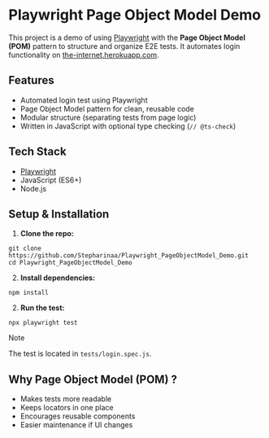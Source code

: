 # Playwright Page Object Model Demo

This project is a demo of using [Playwright](https://playwright.dev/) with the **Page Object Model (POM)** pattern to structure and organize E2E tests. It automates login functionality on [the-internet.herokuapp.com](https://the-internet.herokuapp.com/login).

## Features

- Automated login test using Playwright
- Page Object Model pattern for clean, reusable code
- Modular structure (separating tests from page logic)
- Written in JavaScript with optional type checking (`// @ts-check`)

## Tech Stack

- [Playwright](https://playwright.dev/)
- JavaScript (ES6+)
- Node.js

## Setup & Installation

1. **Clone the repo:**

```
git clone https://github.com/Stepharinaa/Playwright_PageObjectModel_Demo.git
cd Playwright_PageObjectModel_Demo
```

2. **Install dependencies:**

```
npm install
```

2. **Run the test:**

```
npx playwright test
```

> [!NOTE]
> The test is located in `tests/login.spec.js`.

## Why Page Object Model (POM) ?

- Makes tests more readable
- Keeps locators in one place
- Encourages reusable components
- Easier maintenance if UI changes
